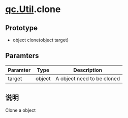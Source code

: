 # [qc.Util](README.md).clone

## Prototype
* object clone(object target)

## Paramters
| Paramter | Type | Description |
| ------------- | ------------- | -------------|
| target | object | A object need to be cloned |

## 说明
Clone a object
